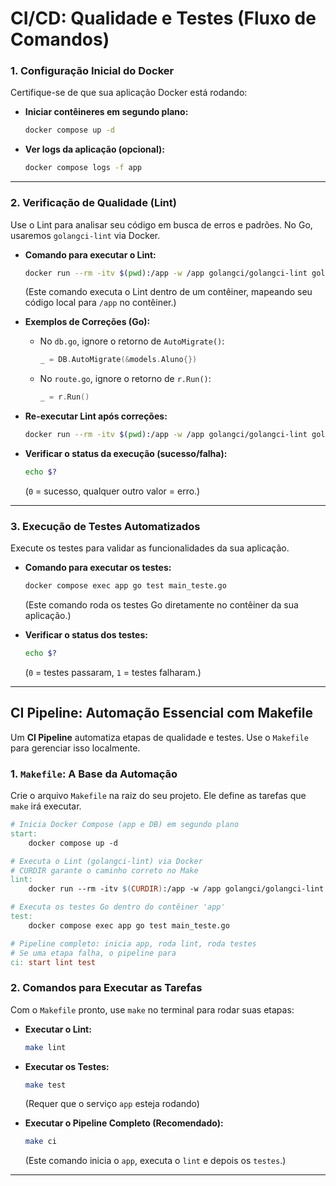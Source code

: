 # **CI/CD: Qualidade e Testes (Fluxo de Comandos)**

### **1. Configuração Inicial do Docker**

Certifique-se de que sua aplicação Docker está rodando:

  * **Iniciar contêineres em segundo plano:**
    ```bash
    docker compose up -d
    ```
  * **Ver logs da aplicação (opcional):**
    ```bash
    docker compose logs -f app
    ```

-----

### **2. Verificação de Qualidade (Lint)**

Use o Lint para analisar seu código em busca de erros e padrões. No Go, usaremos `golangci-lint` via Docker.

  * **Comando para executar o Lint:**

    ```bash
    docker run --rm -itv $(pwd):/app -w /app golangci/golangci-lint golangci-lint run controllers/ database/ models/ routes/
    ```

    (Este comando executa o Lint dentro de um contêiner, mapeando seu código local para `/app` no contêiner.)

  * **Exemplos de Correções (Go):**

      * No `db.go`, ignore o retorno de `AutoMigrate()`:
        ```go
        _ = DB.AutoMigrate(&models.Aluno{})
        ```
      * No `route.go`, ignore o retorno de `r.Run()`:
        ```go
        _ = r.Run()
        ```

  * **Re-executar Lint após correções:**

    ```bash
    docker run --rm -itv $(pwd):/app -w /app golangci/golangci-lint golangci-lint run controllers/ database/ models/ routes/
    ```

  * **Verificar o status da execução (sucesso/falha):**

    ```bash
    echo $?
    ```

    (`0` = sucesso, qualquer outro valor = erro.)

-----

### **3. Execução de Testes Automatizados**

Execute os testes para validar as funcionalidades da sua aplicação.

  * **Comando para executar os testes:**

    ```bash
    docker compose exec app go test main_teste.go
    ```

    (Este comando roda os testes Go diretamente no contêiner da sua aplicação.)

  * **Verificar o status dos testes:**

    ```bash
    echo $?
    ```

    (`0` = testes passaram, `1` = testes falharam.)

---

## **CI Pipeline: Automação Essencial com Makefile**

Um **CI Pipeline** automatiza etapas de qualidade e testes. Use o `Makefile` para gerenciar isso localmente.

### **1. `Makefile`: A Base da Automação**

Crie o arquivo `Makefile` na raiz do seu projeto. Ele define as tarefas que `make` irá executar.

```makefile
# Inicia Docker Compose (app e DB) em segundo plano
start:
	docker compose up -d

# Executa o Lint (golangci-lint) via Docker
# CURDIR garante o caminho correto no Make
lint:
	docker run --rm -itv $(CURDIR):/app -w /app golangci/golangci-lint golangci-lint run controllers/ database/ models/ routes/

# Executa os testes Go dentro do contêiner 'app'
test:
	docker compose exec app go test main_teste.go

# Pipeline completo: inicia app, roda lint, roda testes
# Se uma etapa falha, o pipeline para
ci: start lint test
```

### **2. Comandos para Executar as Tarefas**

Com o `Makefile` pronto, use `make` no terminal para rodar suas etapas:

  * **Executar o Lint:**

    ```bash
    make lint
    ```

  * **Executar os Testes:**

    ```bash
    make test
    ```

    (Requer que o serviço `app` esteja rodando)

  * **Executar o Pipeline Completo (Recomendado):**

    ```bash
    make ci
    ```

    (Este comando inicia o `app`, executa o `lint` e depois os `testes`.)

-----

